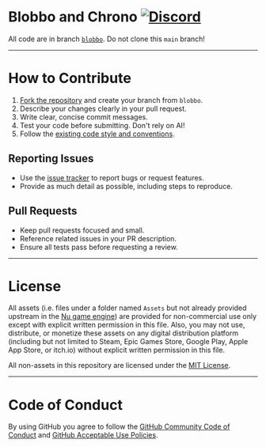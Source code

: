 # Blobbo and Chrono [![Discord](https://img.shields.io/discord/1421554405609570459?logo=discord)](https://discord.gg/QFp6B74ASr)

All code are in branch [`blobbo`](https://github.com/Happypig375/Blobbo-and-Chrono/tree/blobbo). Do not clone this `main` branch!

---

# How to Contribute

1. [Fork the repository](https://github.com/happypig375/Blobbo-and-Chrono/fork) and create your branch from `blobbo`.
2. Describe your changes clearly in your pull request.
3. Write clear, concise commit messages.
4. Test your code before submitting. Don't rely on AI!
5. Follow the [existing code style and conventions](https://github.com/bryanedds/Nu/blob/master/Standard.md).

## Reporting Issues

- Use the [issue tracker](https://github.com/happypig375/Blobbo-and-Chrono/issues) to report bugs or request features.
- Provide as much detail as possible, including steps to reproduce.

## Pull Requests

- Keep pull requests focused and small.
- Reference related issues in your PR description.
- Ensure all tests pass before requesting a review.

---

# License

All assets (i.e. files under a folder named `Assets` but not already provided upstream in the [Nu game engine](https://github.com/bryanedds/Nu)) are provided for non-commercial use only except with explicit written permission in this file. Also, you may not use, distribute, or monetize these assets on any digital distribution platform (including but not limited to Steam, Epic Games Store, Google Play, Apple App Store, or itch.io) without explicit written permission in this file.

All non-assets in this repository are licensed under the [MIT License](https://choosealicense.com/licenses/mit/).

---

# Code of Conduct

By using GitHub you agree to follow the [GitHub Community Code of Conduct](https://docs.github.com/en/site-policy/github-terms/github-community-code-of-conduct) and [GitHub Acceptable Use Policies](https://docs.github.com/en/site-policy/acceptable-use-policies/github-acceptable-use-policies).
